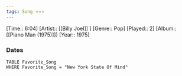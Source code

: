 ```yaml
---
tags: Song ⭐⭐⭐ 
---
```

[Time:: 6:04]
[Artist:: [[Billy Joel]] ]
[Genre:: Pop]
[Played:: 2]
[Album:: [[Piano Man (1975)]]]
[Year:: 1975]
### Dates
````dataview
TABLE Favorite_Song
WHERE Favorite_Song = "New York State Of Mind"
````